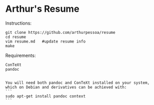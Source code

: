 Arthur's Resume
===================

Instructions:

    git clone https://github.com/arthurpessoa/resume
    cd resume
    vim resume.md   #update resume info
    make

Requirements:

    ConTeXt
    pandoc


    You will need both pandoc and ConTeXt installed on your system,
    which on Debian and derivatives can be achieved with:
    ```
    sudo apt-get install pandoc context
    ```
